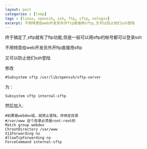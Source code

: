 ```yaml
---
layout: post
categories : [lnmp]
tags : [linux, openssh, ssh, ftp, sftp, nologin]
excerpt: 不用特意给web开发另外开ftp直接用sftp,又可以防止他们ssh登陆
---
```



终于搞定了,sftp就有了ftp功能,但是一般可以用sftp的帐号都可以登录ssh

不用特意给web开发另外开ftp直接用sftp

又可以防止他们ssh登陆

修改

    #Subsystem sftp /usr/lib/openssh/sftp-server
为：

    Subsystem sftp internal-sftp

然后加入:

    #如果是webdev组，就禁止登陆，并绑定目录
    #/var/www 这个目录必须是root:root的
    Match group webdev
    ChrootDirectory /var/www
    X11Forwarding no
    AllowTcpForwarding no
    ForceCommand internal-sftp
